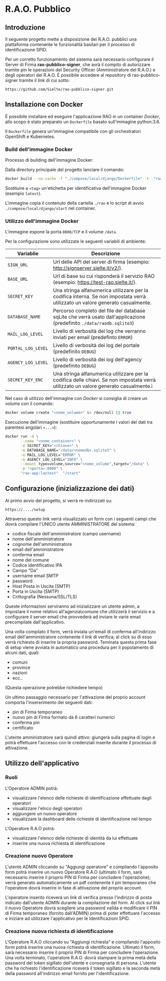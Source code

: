 # R.A.O. Pubblico

## Introduzione

Il seguente progetto mette a disposizione dei R.A.O. pubblici una piattaforma contenente le funzionalità basilari per il processo di identificazione SPID.

Per un corretto funzionamento del sistema sarà necessario configurare il Server di Firma **rao-pubblico-signer**, che avrà il compito di autorizzare tramite pin 
le operazioni del Security Officer (Amministratore del R.A.O.) e degli operatori del R.A.O. È possibile accedere al repository di rao-pubblico-signer tramite
il link di cui sotto:

``https://github.com/Sielte/rao-pubblico-signer.git``


## Installazione con Docker

È possibile installare ed eseguire l'applicazione RAO in un container *Docker*, allo scopo è stato preparato un `Dockerfile` basato sull'immagine python:3.6.

Il `Dockerfile` genera un'immagine compatibile con gli orchestratori OpenShift e Kubernetes.

### Build dell'immagine Docker

Processo di building dell'immagine Docker:

Dalla directory principale del progetto lanciare il comando:

```bash
docker build --no-cache -f "./compose/local/django/Dockerfile" -t  "rao-app:<tag>" 
```

Sostituire a `<tag>` un'etichetta per identificativa dell'immagine Docker (esempio `latest`).

L'immagine copia il contenuto della cartella `./rao` e lo script di avvio `./compose/local/django/start` nel container.

### Utilizzo dell'immagine Docker

L'immagine espone la porta `8000/TCP` e il volume `/data`.

Per la configurazione sono utilizzate le seguenti variabili di ambiente:

| Variablie          | Descrizione                                                  |
| ------------------ | ------------------------------------------------------------ |
| `SIGN_URL`         | Url delle API del server di firma (esempio: http://signserver.sielte.it/v2/). |
| `BASE_URL`         | Url di base su cui risponderà il servizio RAO (esempio: https://test-rao.sielte.it/). |
| `SECRET_KEY`       | Una stringa alfanumerica utilizzare per la codifica interna. Se non impostata verrà utilizzato un valore generato casualmente. |
| `DATABASE_NAME`    | Percorso completo del file del database sqLite che verrà usato dall'applicazione (predefinito `./data/raodb.sqlite3`) |
| `MAIL_LOG_LEVEL`   | Livello di verbosità dei log che verranno inviati per email (predefinto `ERROR`) |
| `PORTAL_LOG_LEVEL` | Livello di verbosità dei log del portale (predefinito `DEBUG`) |
| `AGENCY_LOG_LEVEL` | Livello di verbosità dei log dell'agency (predefinito `DEBUG`) |
| `SECRET_KEY_ENC`   | Una stringa alfanumerica utilizzare per la codifica delle chiavi. Se non impostata verrà utilizzato un valore generato casualmente.ì |


Nel caso di utilizzo dell'immagine con *Docker* si consiglia di creare un *volume* con il comando:

```bash
docker volume create "<nome_volume>" &> /dev/null || true
```

Esecuzione dell'immagine (sostituire opportunamente i valori dei dati tra parentesi angolari `<...>`):

```bash
docker run -d \
       --name "<nome_container>" \
       -e SECRET_KEY="<chiave>" \
       -e DATABASE_NAME="/data/<nomedb>.sqlite3" \
       -e MAIL_LOG_LEVEL="ERROR" \
       -e AGENCY_LOG_LEVEL="INFO" \
       --mount type=volume,source="<nome_volume",target="/data" \
       -p "<porta>:8000" \
       "rao-app:lastest"  "/start"
```

## Configurazione (inizializzazione dei dati)

Al primo avvio del progetto, si verrà re-indirizzati su:

``https://..../setup``


Attraverso questo link verrà visualizzato un form con i seguenti campi che dovrà compilare l'UNICO utente AMMINISTRATORE del sistema:
 * codice fiscale dell'amministratore (campo username)
 * nome dell'amministratore
 * cognome dell'amministratore
 * email dell'amministratore
 * conferma email
 * nome del comune
 * Codice identificativo IPA
 * Campo "Da"
 * username email SMTP
 * password 
 * Host Posta in Uscita (SMTP)
 * Porta in Uscita (SMTP)
 * Crittografia (Nessuna/SSL/TLS)
 
Queste informazioni serviranno ad inizializzare un utente admin, a impostare il nome relativo all'agenzia\comune che utilizzerà il servizio
e a configurare il server email che provvederà ad inviare le varie email precompilate dall'applicativo.

Una volta compilato il form, verrà inviata un'email di conferma all'indirizzo email dell'amministratore contenente il link di verifica; al click
su di esso verrà richiesto di inserire la propria password.
Teminata questa prima fase di setup viene avviata in automatico una procedura per il popolamento di alcuni dati, quali:
 * comuni
 * province
 * nazioni
 * ecc..

(Questa operazione potrebbe richiedere tempo)

Un ultimo passaggio necessario per l'attivazione del proprio account comporta l'insererimento dei seguenti dati:
 * pin di Firma temporaneo
 * nuovo pin di Firma formato da 6 caratteri numerici
 * conferma pin
 * certificato 

L'utente amministratore sarà quindi attivo: giungerà sulla pagina di login e potrà effettuare l'accesso 
con le credenziali inserite durante il processo di attivazione.

## Utilizzo dell'applicativo

### Ruoli
L'Operatore ADMIN potrà:
* visualizzare l'elenco delle richieste di identificazione effettuate dagli operatori
* visualizzare l'elnco degli operatori
* aggiungere un nuovo operatore
* visualizzare la dashboard delle richieste di identificazione nel tempo

L'Operatore R.A.O potrà:
* visualizzare l'elenco delle richieste di identità da lui effettuate
* inserire una nuova richiesta di identificazione


### Creazione nuovo Operatore
L'utente ADMIN cliccando su "Aggiungi operatore" e compilando l'apposito form potrà inserire un nuovo Operatore R.A.O (ultimato il form,
sarà necessario inserire il proprio PIN di Firma per concludere l'operazione); verrà generato automaticamente un pdf contenente il pin temporaneo
che l'operatore dovrà inserire in fase di attivazione del proprio account.

L'operatore inserito riceverà un link di verifica presso l'indirizzo di posta indicato dall'utente ADMIN durante la compilazione del form.
Al click sul link il nuovo Operatore dovrà scegliere una password valida e modificare il PIN di Firma temporaneo (fornito dall'ADMIN)
prima di poter effettuare l'accesso e iniziare ad utilizzare l'applicativo per le Identificazioni SPID.

### Creazione nuova richiesta di identificazione
L'Operatore R.A.O cliccando su "Aggiungi richiesta" e compilando l'apposito form potrà inserire una nuova richiesta di identificazione.
Ultimato il form, sarà necessario inserire il proprio PIN di Firma per concludere l'operazione.
Una volta terminato, l'operatore R.A.O. dovrà stampare la prima metà della password del token sigillato dell'utente e consegnarla di persona. 
L'utente che ha richiesto l'identificazione riceverà il token sigillato e la seconda metà della password all'indirizzo email fornito per l'identificazione.
